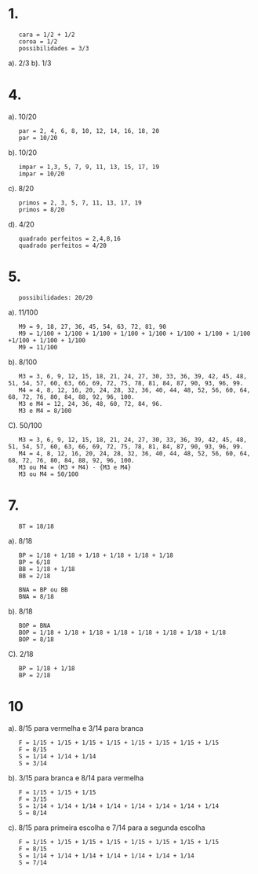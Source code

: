 # 1.

       cara = 1/2 + 1/2
       coroa = 1/2 
       possibilidades = 3/3
a). 2/3
b). 1/3

# 4. 
       
a). 10/20

       par = 2, 4, 6, 8, 10, 12, 14, 16, 18, 20
       par = 10/20

b). 10/20
       
       impar = 1,3, 5, 7, 9, 11, 13, 15, 17, 19
       impar = 10/20
       
c). 8/20

       primos = 2, 3, 5, 7, 11, 13, 17, 19
       primos = 8/20
       
d). 4/20

       quadrado perfeitos = 2,4,8,16
       quadrado perfeitos = 4/20
       
       
# 5. 

       possibilidades: 20/20
a). 11/100
       
       M9 = 9, 18, 27, 36, 45, 54, 63, 72, 81, 90
       M9 = 1/100 + 1/100 + 1/100 + 1/100 + 1/100 + 1/100 + 1/100 + 1/100 +1/100 + 1/100 + 1/100
       M9 = 11/100
       
b). 8/100

       M3 = 3, 6, 9, 12, 15, 18, 21, 24, 27, 30, 33, 36, 39, 42, 45, 48, 51, 54, 57, 60, 63, 66, 69, 72, 75, 78, 81, 84, 87, 90, 93, 96, 99.
       M4 = 4, 8, 12, 16, 20, 24, 28, 32, 36, 40, 44, 48, 52, 56, 60, 64, 68, 72, 76, 80, 84, 88, 92, 96, 100.
       M3 e M4 = 12, 24, 36, 48, 60, 72, 84, 96.
       M3 e M4 = 8/100
       
C). 50/100      

       M3 = 3, 6, 9, 12, 15, 18, 21, 24, 27, 30, 33, 36, 39, 42, 45, 48, 51, 54, 57, 60, 63, 66, 69, 72, 75, 78, 81, 84, 87, 90, 93, 96, 99.
       M4 = 4, 8, 12, 16, 20, 24, 28, 32, 36, 40, 44, 48, 52, 56, 60, 64, 68, 72, 76, 80, 84, 88, 92, 96, 100.
       M3 ou M4 = (M3 + M4) - {M3 e M4}
       M3 ou M4 = 50/100
       

# 7.

       BT = 18/18
       
a). 8/18

       BP = 1/18 + 1/18 + 1/18 + 1/18 + 1/18 + 1/18
       BP = 6/18
       BB = 1/18 + 1/18
       BB = 2/18
       
       BNA = BP ou BB
       BNA = 8/18
      
b). 8/18
       
       BOP = BNA
       BOP = 1/18 + 1/18 + 1/18 + 1/18 + 1/18 + 1/18 + 1/18 + 1/18
       BOP = 8/18

C). 2/18

       BP = 1/18 + 1/18
       BP = 2/18
       
       
# 10

a). 8/15 para vermelha e 3/14 para branca

       F = 1/15 + 1/15 + 1/15 + 1/15 + 1/15 + 1/15 + 1/15 + 1/15
       F = 8/15
       S = 1/14 + 1/14 + 1/14
       S = 3/14
       
b). 3/15 para branca e 8/14 para vermelha

       F = 1/15 + 1/15 + 1/15
       F = 3/15
       S = 1/14 + 1/14 + 1/14 + 1/14 + 1/14 + 1/14 + 1/14 + 1/14
       S = 8/14

c). 8/15 para primeira escolha e 7/14 para a segunda escolha

       F = 1/15 + 1/15 + 1/15 + 1/15 + 1/15 + 1/15 + 1/15 + 1/15
       F = 8/15
       S = 1/14 + 1/14 + 1/14 + 1/14 + 1/14 + 1/14 + 1/14
       S = 7/14
